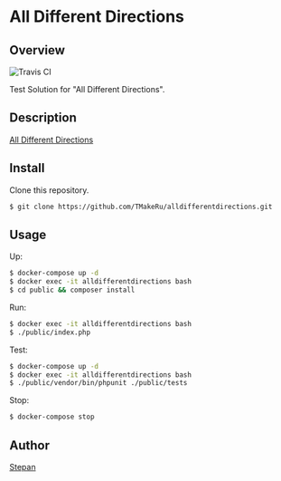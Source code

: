 All Different Directions
====

## Overview

![Travis CI](https://travis-ci.org/TMakeRu/alldifferentdirections.svg?branch=master)

Test Solution for "All Different Directions".

## Description

[All Different Directions](https://open.kattis.com/problems/alldifferentdirections)

## Install

Clone this repository.

```bash
$ git clone https://github.com/TMakeRu/alldifferentdirections.git
```

## Usage

Up:

```bash
$ docker-compose up -d
$ docker exec -it alldifferentdirections bash
$ cd public && composer install
```
Run:

```bash
$ docker exec -it alldifferentdirections bash
$ ./public/index.php
```

Test:
```bash
$ docker-compose up -d
$ docker exec -it alldifferentdirections bash
$ ./public/vendor/bin/phpunit ./public/tests
```

Stop:

```bash
$ docker-compose stop
```

## Author

[Stepan](http://tmake.ru/)

